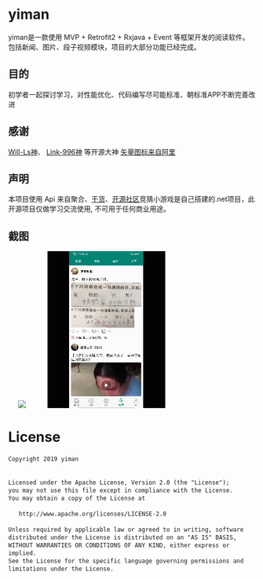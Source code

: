 # yiman

yiman是一款使用 MVP + Retrofit2 + Rxjava + Event 等框架开发的阅读软件。
包括新闻、图片、段子视频模块，项目的大部分功能已经完成。

## 目的
初学者一起探讨学习，对性能优化、代码编写尽可能标准、朝标准APP不断完善改进

## 感谢
[Will-Ls神](https://github.com/Will-Ls/WeiYueKotlin)、
[Link-996神](https://www.jianshu.com/p/da8a01d4548a)
等开源大神
[矢量图标来自阿里](https://www.iconfont.cn)

## 声明
本项目使用 Api 来自聚合、[干货](http://gank.io)、[开源社区](https://www.apiopen.top/api.html)竞猜小游戏是自己搭建的.net项目，此开源项目仅做学习交流使用, 不可用于任何商业用途。



## 截图

<img src="screenshots/0.gif" width="240" hspace="20" />

<img src="screenshots/1.gif" width="240"  hspace="20">



License
=======

    Copyright 2019 yiman


    Licensed under the Apache License, Version 2.0 (the "License");
    you may not use this file except in compliance with the License.
    You may obtain a copy of the License at

       http://www.apache.org/licenses/LICENSE-2.0

    Unless required by applicable law or agreed to in writing, software
    distributed under the License is distributed on an "AS IS" BASIS,
    WITHOUT WARRANTIES OR CONDITIONS OF ANY KIND, either express or implied.
    See the License for the specific language governing permissions and
    limitations under the License.
